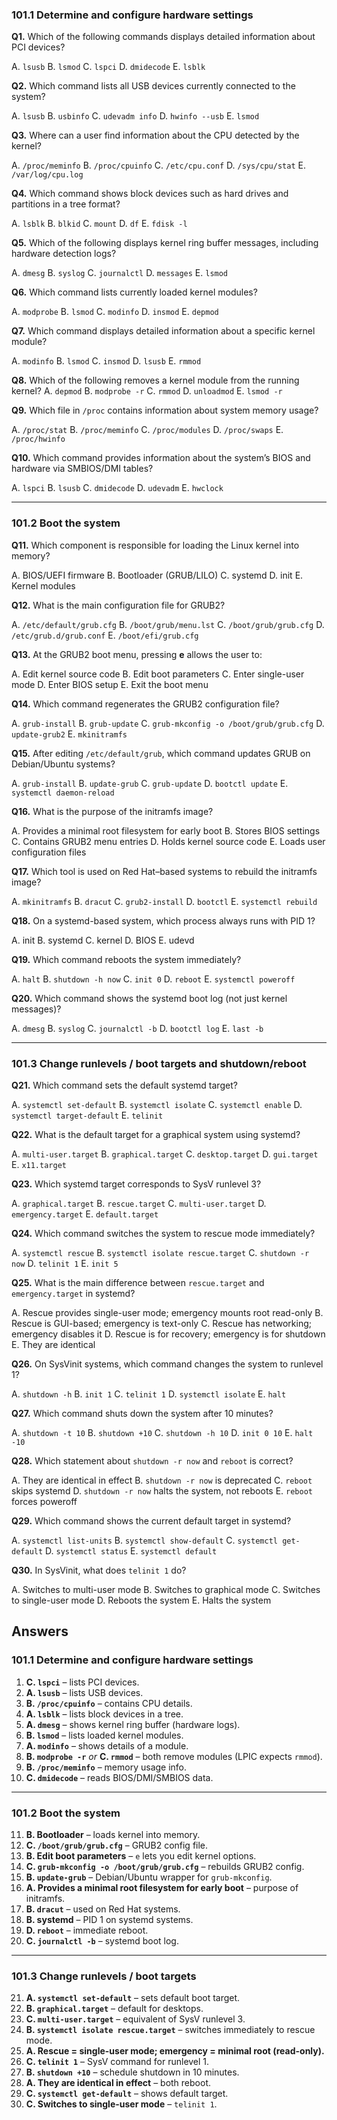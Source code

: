 ### 101.1 Determine and configure hardware settings

**Q1.** Which of the following commands displays detailed information about PCI devices?

A. `lsusb`
B. `lsmod`
C. `lspci`
D. `dmidecode`
E. `lsblk`

**Q2.** Which command lists all USB devices currently connected to the system?

A. `lsusb`
B. `usbinfo`
C. `udevadm info`
D. `hwinfo --usb`
E. `lsmod`

**Q3.** Where can a user find information about the CPU detected by the kernel?

A. `/proc/meminfo`
B. `/proc/cpuinfo`
C. `/etc/cpu.conf`
D. `/sys/cpu/stat`
E. `/var/log/cpu.log`

**Q4.** Which command shows block devices such as hard drives and partitions in a tree format?

A. `lsblk`
B. `blkid`
C. `mount`
D. `df`
E. `fdisk -l`

**Q5.** Which of the following displays kernel ring buffer messages, including hardware detection logs?

A. `dmesg`
B. `syslog`
C. `journalctl`
D. `messages`
E. `lsmod`

**Q6.** Which command lists currently loaded kernel modules?

A. `modprobe`
B. `lsmod`
C. `modinfo`
D. `insmod`
E. `depmod`

**Q7.** Which command displays detailed information about a specific kernel module?

A. `modinfo`
B. `lsmod`
C. `insmod`
D. `lsusb`
E. `rmmod`

**Q8.** Which of the following removes a kernel module from the running kernel?
A. `depmod`
B. `modprobe -r`
C. `rmmod`
D. `unloadmod`
E. `lsmod -r`

**Q9.** Which file in `/proc` contains information about system memory usage?

A. `/proc/stat`
B. `/proc/meminfo`
C. `/proc/modules`
D. `/proc/swaps`
E. `/proc/hwinfo`

**Q10.** Which command provides information about the system’s BIOS and hardware via SMBIOS/DMI tables?

A. `lspci`
B. `lsusb`
C. `dmidecode`
D. `udevadm`
E. `hwclock`

---

### 101.2 Boot the system

**Q11.** Which component is responsible for loading the Linux kernel into memory?

A. BIOS/UEFI firmware
B. Bootloader (GRUB/LILO)
C. systemd
D. init
E. Kernel modules

**Q12.** What is the main configuration file for GRUB2?

A. `/etc/default/grub.cfg`
B. `/boot/grub/menu.lst`
C. `/boot/grub/grub.cfg`
D. `/etc/grub.d/grub.conf`
E. `/boot/efi/grub.cfg`

**Q13.** At the GRUB2 boot menu, pressing **e** allows the user to:

A. Edit kernel source code
B. Edit boot parameters
C. Enter single-user mode
D. Enter BIOS setup
E. Exit the boot menu

**Q14.** Which command regenerates the GRUB2 configuration file?

A. `grub-install`
B. `grub-update`
C. `grub-mkconfig -o /boot/grub/grub.cfg`
D. `update-grub2`
E. `mkinitramfs`

**Q15.** After editing `/etc/default/grub`, which command updates GRUB on Debian/Ubuntu systems?

A. `grub-install`
B. `update-grub`
C. `grub-update`
D. `bootctl update`
E. `systemctl daemon-reload`

**Q16.** What is the purpose of the initramfs image?

A. Provides a minimal root filesystem for early boot
B. Stores BIOS settings
C. Contains GRUB2 menu entries
D. Holds kernel source code
E. Loads user configuration files

**Q17.** Which tool is used on Red Hat–based systems to rebuild the initramfs image?

A. `mkinitramfs`
B. `dracut`
C. `grub2-install`
D. `bootctl`
E. `systemctl rebuild`

**Q18.** On a systemd-based system, which process always runs with PID 1?

A. init
B. systemd
C. kernel
D. BIOS
E. udevd

**Q19.** Which command reboots the system immediately?

A. `halt`
B. `shutdown -h now`
C. `init 0`
D. `reboot`
E. `systemctl poweroff`

**Q20.** Which command shows the systemd boot log (not just kernel messages)?

A. `dmesg`
B. `syslog`
C. `journalctl -b`
D. `bootctl log`
E. `last -b`

---

### 101.3 Change runlevels / boot targets and shutdown/reboot

**Q21.** Which command sets the default systemd target?

A. `systemctl set-default`
B. `systemctl isolate`
C. `systemctl enable`
D. `systemctl target-default`
E. `telinit`

**Q22.** What is the default target for a graphical system using systemd?

A. `multi-user.target`
B. `graphical.target`
C. `desktop.target`
D. `gui.target`
E. `x11.target`

**Q23.** Which systemd target corresponds to SysV runlevel 3?

A. `graphical.target`
B. `rescue.target`
C. `multi-user.target`
D. `emergency.target`
E. `default.target`

**Q24.** Which command switches the system to rescue mode immediately?

A. `systemctl rescue`
B. `systemctl isolate rescue.target`
C. `shutdown -r now`
D. `telinit 1`
E. `init 5`

**Q25.** What is the main difference between `rescue.target` and `emergency.target` in systemd?

A. Rescue provides single-user mode; emergency mounts root read-only
B. Rescue is GUI-based; emergency is text-only
C. Rescue has networking; emergency disables it
D. Rescue is for recovery; emergency is for shutdown
E. They are identical

**Q26.** On SysVinit systems, which command changes the system to runlevel 1?

A. `shutdown -h`
B. `init 1`
C. `telinit 1`
D. `systemctl isolate`
E. `halt`

**Q27.** Which command shuts down the system after 10 minutes?

A. `shutdown -t 10`
B. `shutdown +10`
C. `shutdown -h 10`
D. `init 0 10`
E. `halt -10`

**Q28.** Which statement about `shutdown -r now` and `reboot` is correct?

A. They are identical in effect
B. `shutdown -r now` is deprecated
C. `reboot` skips systemd
D. `shutdown -r now` halts the system, not reboots
E. `reboot` forces poweroff

**Q29.** Which command shows the current default target in systemd?

A. `systemctl list-units`
B. `systemctl show-default`
C. `systemctl get-default`
D. `systemctl status`
E. `systemctl default`

**Q30.** In SysVinit, what does `telinit 1` do?

A. Switches to multi-user mode
B. Switches to graphical mode
C. Switches to single-user mode
D. Reboots the system
E. Halts the system





## Answers


### 101.1 Determine and configure hardware settings

1. **C. `lspci`** – lists PCI devices.
2. **A. `lsusb`** – lists USB devices.
3. **B. `/proc/cpuinfo`** – contains CPU details.
4. **A. `lsblk`** – lists block devices in a tree.
5. **A. `dmesg`** – shows kernel ring buffer (hardware logs).
6. **B. `lsmod`** – lists loaded kernel modules.
7. **A. `modinfo`** – shows details of a module.
8. **B. `modprobe -r`** *or* **C. `rmmod`** – both remove modules (LPIC expects `rmmod`).
9. **B. `/proc/meminfo`** – memory usage info.
10. **C. `dmidecode`** – reads BIOS/DMI/SMBIOS data.

---

### 101.2 Boot the system

11. **B. Bootloader** – loads kernel into memory.
12. **C. `/boot/grub/grub.cfg`** – GRUB2 config file.
13. **B. Edit boot parameters** – `e` lets you edit kernel options.
14. **C. `grub-mkconfig -o /boot/grub/grub.cfg`** – rebuilds GRUB2 config.
15. **B. `update-grub`** – Debian/Ubuntu wrapper for `grub-mkconfig`.
16. **A. Provides a minimal root filesystem for early boot** – purpose of initramfs.
17. **B. `dracut`** – used on Red Hat systems.
18. **B. systemd** – PID 1 on systemd systems.
19. **D. `reboot`** – immediate reboot.
20. **C. `journalctl -b`** – systemd boot log.

---

### 101.3 Change runlevels / boot targets

21. **A. `systemctl set-default`** – sets default boot target.
22. **B. `graphical.target`** – default for desktops.
23. **C. `multi-user.target`** – equivalent of SysV runlevel 3.
24. **B. `systemctl isolate rescue.target`** – switches immediately to rescue mode.
25. **A. Rescue = single-user mode; emergency = minimal root (read-only).**
26. **C. `telinit 1`** – SysV command for runlevel 1.
27. **B. `shutdown +10`** – schedule shutdown in 10 minutes.
28. **A. They are identical in effect** – both reboot.
29. **C. `systemctl get-default`** – shows default target.
30. **C. Switches to single-user mode** – `telinit 1`.




